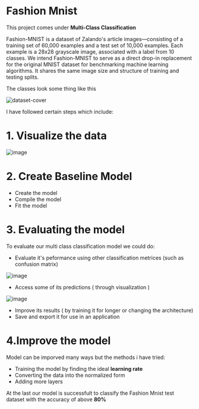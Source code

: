 # Fashion Mnist

This project comes under **Multi-Class Classification**



Fashion-MNIST is a dataset of Zalando's article images—consisting of a training set of 60,000 examples and a test set of 10,000 examples. Each example is a 28x28 grayscale image, associated with a label from 10 classes. We intend Fashion-MNIST to serve as a direct drop-in replacement for the original MNIST dataset for benchmarking machine learning algorithms. It shares the same image size and structure of training and testing splits.


The classes look some thing like this 


![dataset-cover](https://user-images.githubusercontent.com/91750738/178717492-52aca905-529e-4a39-aa78-dfdd8675eba0.png)



I have followed certain steps which include:

# 1. Visualize the data


![image](https://user-images.githubusercontent.com/91750738/178717983-046610b5-fbee-4925-98c8-331f661b9119.png)

# 2. Create Baseline Model
   * Create the model 
   * Compile the model 
   * Fit the model

# 3. Evaluating the model

To evaluate our multi class classification model we could do:

* Evaluate it's peformance using other classification metrices (such as confusion matrix)

![image](https://user-images.githubusercontent.com/91750738/178720482-62d28379-1df1-450f-b913-149a5cfa5130.png)

* Access some of its predictions ( through visualization )

![image](https://user-images.githubusercontent.com/91750738/178720548-af6270b6-d638-431c-8d23-fcb1359d4695.png)

* Improve its results ( by training it for longer or changing the architecture)
* Save and export it for use in an application


# 4.Improve the model

Model can be imporved many ways but the methods i have tried:
* Training the model by finding the ideal **learning rate**
* Converting the data into the normalized form
* Adding more layers



At the last our model is successfult to classify the Fashion Mnist test dataset with the accuracy of above **80%**
